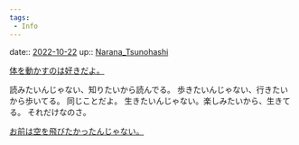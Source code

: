```yaml
---
tags:
 - Info
---
```


date:: [2022-10-22](Daily_Note/2022-10-22.md)
up:: [Narana_Tsunohashi](../Bar/Novel/Nacaria/Narana_Tsunohashi.md)

[体を動かすのは好きだよ。](../Blogger/体を動かすのは好きだよ。.md)

読みたいんじゃない、知りたいから読んでる。
歩きたいんじゃない、行きたいから歩いてる。
同じことだよ。
生きたいんじゃない。楽しみたいから、生きてる。
それだけなのさ。

[お前は空を飛びたかったんじゃない。](お前は空を飛びたかったんじゃない。.md)
